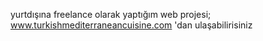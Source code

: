 yurtdışına freelance olarak yaptığım web projesi; www.turkishmediterraneancuisine.com 'dan ulaşabilirisiniz
